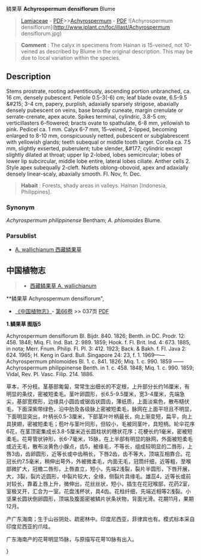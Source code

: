 鳞果草 **Achyrospermum densiflorum** Blume

> [Lamiaceae](http://www.iplant.cn/info/Lamiaceae?t=foc) - [PDF](http://www.iplant.cn/foc/pdf/Lamiaceae.pdf)>>[Achyrospermum](Achyrospermum-鳞果草属.md) - [PDF](http://www.iplant.cn/foc/pdf/Achyrospermum.pdf)
![Achyrospermum densiflorum](http://www.iplant.cn/foc/illast/Achyrospermum densiflorum.jpg)

> **Comment** : 
> The calyx in specimens from Hainan is 15-veined, not 10-veined as described by Blume in the original description. This may be due to local variation within the species.

## Description

Stems prostrate, rooting adventitiously, ascending portion unbranched, ca. 16 cm, densely pubescent. Petiole 0.5-3(-6) cm; leaf blade ovate, 6.5-9.5 &amp;#215; 3-4 cm, papery, purplish, adaxially sparsely strigose, abaxially densely pubescent on veins, base broadly cuneate, margin crenulate or serrate-crenate, apex acute. Spikes terminal, cylindric, 3.8-5 cm; verticillasters 6-flowered; bracts ovate to spathulate, 6-8 mm, yellowish to pink. Pedicel ca. 1 mm. Calyx 6-7 mm, 15-veined, 2-lipped, becoming enlarged to 8-10 mm, conspicuously netted, pubescent or subglabrescent with yellowish glands; teeth subequal or middle tooth larger. Corolla ca. 7.5 mm, slightly exserted, puberulent; tube slender, &amp;#177; cylindric except slightly dilated at throat; upper lip 2-lobed, lobes semicircular; lobes of lower lip subcircular, middle lobe entire, lateral lobes ciliate. Anther cells 2. Style apex subequally 2-cleft. Nutlets oblong-obovoid, apex and adaxially densely linear-scaly, abaxially smooth. Fl. Nov, fr. Dec.

> **Habait** : 
> Forests, shady areas in valleys. Hainan [Indonesia, Philippines].

### Synonym
*Achyrospermum philippinense* Bentham; *A. phlomoides* Blume.

### Parsublist

* [A.  wallichianum  西藏鳞果草](Achyrospermum-wallichianum-西藏鳞果草.md)

## 中国植物志

> * [西藏鳞果草  A.  wallichianum](Achyrospermum-wallichianum-西藏鳞果草.md)

**鳞果草 Achyrospermum densiflorum",

* [《中国植物志》](http://www.iplant.cn/frps)- [第66卷](http://www.iplant.cn/frps/vol/66) >> 037页 [PDF](http://www.iplant.cn/frps/pdf/66/037.PDF)

**1.鳞果草 图版5**

Achyrospermum densiflorum Bl. Bijdr. 840. 1826; Benth. in DC. Prodr. 12: 458. 1848; Miq. Fl. Ind. Bat. 2: 989. 1859; Hook. f. Fl. Brit. Ind. 4: 673. 1885, in nota; Merr. Fnum. Philip. Fl. Pl. 3: 412. 1923; Back. & Bakh. f. Fl. Java 2: 624. 1965; H. Keng in Gard. Bull. Singapore 24: 23, f. 1. 1969——Achyrospermum phlomoides Bl. 1. c. 841. 1826; Miq. 1. c. 990. 1859 ——Achyrospermum philippinense Benth. in 1. c. 458. 1848; Miq. 1. c. 990. 1859; Vidal, Rev. Pl. Vasc. Filip. 214. 1886.

草本，不分枝。茎基部匍匐，常常生出细长的不定根，上升部分长约16厘米，有明显的条纹，密被短柔毛。茎叶卵圆形，长6.5-9.5厘米，宽3-4厘米，先端急尖，基部宽楔形，边缘具小圆齿或锯齿状圆齿，薄纸质，上面淡紫色，散布糙伏毛，下面深紫带绿色，沿中肋及各级脉上密被短柔毛，脉网在上面平坦且不明显，下面明显突出，叶柄长0.5-3厘米，下部茎叶叶柄最长，向上渐变短，扁平，向上具狭翅，密被短柔毛；苞叶与茎叶同形，但较小，毛被同茎叶，具短柄。轮伞花序6花，在茎顶密集成长3.8-5厘米近长圆柱状的穗状花序；花梗长约1毫米，密被短柔毛。花萼管状钟形，长6-7毫米，15脉，在上半部有明显的脉网，外面被短柔毛或近无毛，散布淡黄色小腺点，齿5，被缘毛，不等长，组成较明显的二唇形，上唇3齿，齿卵圆形，近等长或中齿稍长，下唇2齿，齿不等大，顶端互相靠合。花冠长约7.5毫米，稍伸出萼外，外被微柔毛，内面无毛，冠筒纤细，近等粗，至喉部微扩大，冠檐二唇形，上唇直立，短小，先端2浅裂，裂片半圆形，下唇开展，大，3裂，裂片近圆形，中裂片较大，全缘，侧裂片具缘毛。雄蕊4，近等长或前对较长，靠着上唇上升，微伸出，花丝丝状，短小，插生在花冠喉部，花药2室，室极叉开，汇合为一室。花盘浅杯状，具4齿。花柱纤细，先端近相等2浅裂。小坚果长圆状倒卵圆形，顶端及腹面密被鳞片状条状物，背面光滑。花期11月，果期12月。

产广东海南；生于山谷阴处、疏密林中。印度尼西亚，菲律宾也有。模式标本采自印度尼西亚的爪哇。

广东海南产的花萼明显15脉，与原描写花萼10脉有出入。

}